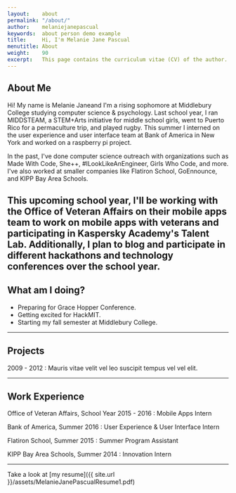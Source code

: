 ```yaml
---
layout:    about
permalink: "/about/"
author:    melaniejanepascual
keywords:  about person demo example
title:     Hi, I'm Melanie Jane Pascual
menutitle: About
weight:    90
excerpt:   This page contains the curriculum vitae (CV) of the author.
---
```


## About Me

Hi! My name is Melanie Janeand I'm a rising sophomore at Middlebury College studying computer science & psychology.
Last school year, I ran MIDDSTEAM, a STEM+Arts initiative for middle school girls, went to Puerto Rico for a permaculture
 trip, and played rugby. This summer I interned on the user experience and user interface team at Bank of America in New
 York and worked on a raspberry pi project.

In the past, I've done computer science outreach with organizations such as Made With Code, She++, #ILookLikeAnEngineer,
Girls Who Code, and more. I've also worked at smaller companies like Flatiron School, GoEnnounce, and KIPP Bay Area
Schools.

This upcoming school year, I'll be working with the Office of Veteran Affairs on their mobile apps team to work on mobile
apps with veterans and participating in Kaspersky Academy's Talent Lab. Additionally, I plan to blog and participate in
different hackathons and technology conferences over the school year.
---

## What am I doing?

- Preparing for Grace Hopper Conference.
- Getting excited for HackMIT.
- Starting my fall semester at Middlebury College.

---

## Projects

2009 - 2012
: Mauris vitae velit vel leo suscipit tempus vel vel elit.


---

## Work Experience

Office of Veteran Affairs, School Year 2015 - 2016
: Mobile Apps Intern

Bank of America, Summer 2016
: User Experience & User Interface Intern

Flatiron School, Summer 2015
: Summer Program Assistant

KIPP Bay Area Schools, Summer 2014
: Innovation Intern

---

Take a look at [my resume]({{ site.url }}/assets/MelanieJanePascualResume1.pdf)

